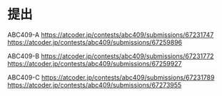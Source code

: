 # 提出
ABC409-A
https://atcoder.jp/contests/abc409/submissions/67231747
https://atcoder.jp/contests/abc409/submissions/67259896

ABC409-B
https://atcoder.jp/contests/abc409/submissions/67231772
https://atcoder.jp/contests/abc409/submissions/67259927

ABC409-C
https://atcoder.jp/contests/abc409/submissions/67231789
https://atcoder.jp/contests/abc409/submissions/67273955
